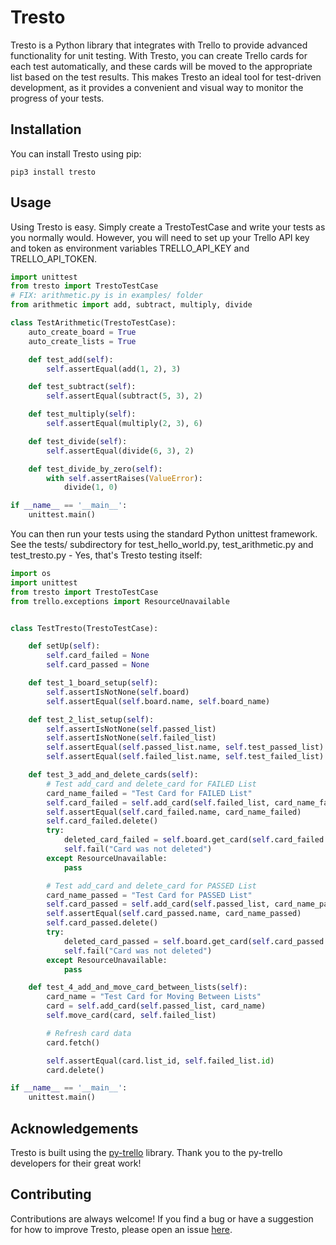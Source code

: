 # Tresto

Tresto is a Python library that integrates with Trello to provide advanced
functionality for unit testing.  With Tresto, you can create Trello cards
for each test automatically, and these cards will be moved to the
appropriate list based on the test results.  This makes Tresto an ideal tool
for test-driven development, as it provides a convenient and visual way to
monitor the progress of your tests.

## Installation

You can install Tresto using pip:

```shell
pip3 install tresto
```

## Usage

Using Tresto is easy.  Simply create a TrestoTestCase and write your tests
as you normally would.  However, you will need to set up your Trello API key
and token as environment variables TRELLO_API_KEY and TRELLO_API_TOKEN.

```python
import unittest
from tresto import TrestoTestCase
# FIX: arithmetic.py is in examples/ folder
from arithmetic import add, subtract, multiply, divide

class TestArithmetic(TrestoTestCase):
    auto_create_board = True
    auto_create_lists = True

    def test_add(self):
        self.assertEqual(add(1, 2), 3)

    def test_subtract(self):
        self.assertEqual(subtract(5, 3), 2)

    def test_multiply(self):
        self.assertEqual(multiply(2, 3), 6)

    def test_divide(self):
        self.assertEqual(divide(6, 3), 2)

    def test_divide_by_zero(self):
        with self.assertRaises(ValueError):
            divide(1, 0)

if __name__ == '__main__':
    unittest.main()
```

You can then run your tests using the standard Python unittest framework.
See the tests/ subdirectory for test_hello_world.py, test_arithmetic.py and test_tresto.py -
Yes, that's Tresto testing itself:

```python
import os
import unittest
from tresto import TrestoTestCase
from trello.exceptions import ResourceUnavailable


class TestTresto(TrestoTestCase):

    def setUp(self):
        self.card_failed = None
        self.card_passed = None

    def test_1_board_setup(self):
        self.assertIsNotNone(self.board)
        self.assertEqual(self.board.name, self.board_name)

    def test_2_list_setup(self):
        self.assertIsNotNone(self.passed_list)
        self.assertIsNotNone(self.failed_list)
        self.assertEqual(self.passed_list.name, self.test_passed_list)
        self.assertEqual(self.failed_list.name, self.test_failed_list)

    def test_3_add_and_delete_cards(self):
        # Test add_card and delete_card for FAILED List
        card_name_failed = "Test Card for FAILED List"
        self.card_failed = self.add_card(self.failed_list, card_name_failed)
        self.assertEqual(self.card_failed.name, card_name_failed)
        self.card_failed.delete()
        try:
            deleted_card_failed = self.board.get_card(self.card_failed.id)
            self.fail("Card was not deleted")
        except ResourceUnavailable:
            pass

        # Test add_card and delete_card for PASSED List
        card_name_passed = "Test Card for PASSED List"
        self.card_passed = self.add_card(self.passed_list, card_name_passed)
        self.assertEqual(self.card_passed.name, card_name_passed)
        self.card_passed.delete()
        try:
            deleted_card_passed = self.board.get_card(self.card_passed.id)
            self.fail("Card was not deleted")
        except ResourceUnavailable:
            pass

    def test_4_add_and_move_card_between_lists(self):
        card_name = "Test Card for Moving Between Lists"
        card = self.add_card(self.passed_list, card_name)
        self.move_card(card, self.failed_list)

        # Refresh card data
        card.fetch()

        self.assertEqual(card.list_id, self.failed_list.id)
        card.delete()

if __name__ == '__main__':
    unittest.main()
```


## Acknowledgements

Tresto is built using the [py-trello](https://github.com/sarumont/py-trello) library. Thank you to the py-trello developers for their great work!

## Contributing

Contributions are always welcome!  If you find a bug or have a suggestion
for how to improve Tresto, please open an issue [here](https://github.com/buanzo/tresto/issues).
